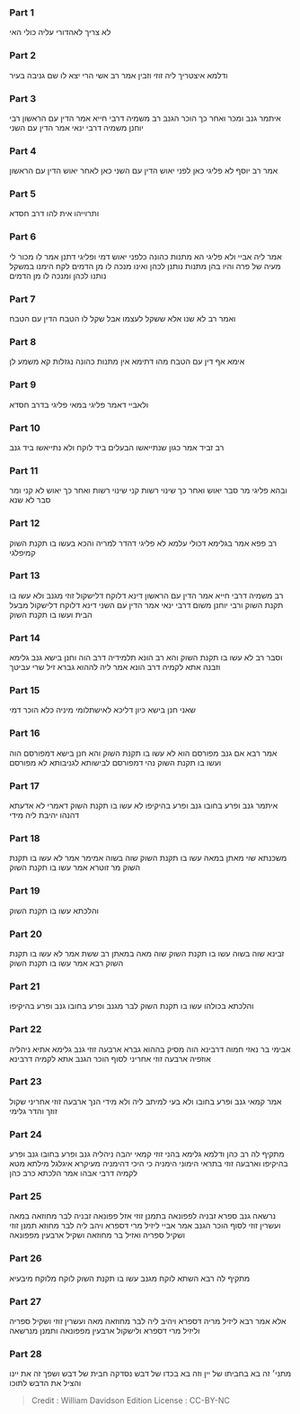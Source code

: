
### Part 1
לא צריך לאהדורי עליה כולי האי

### Part 2
ודלמא איצטריך ליה זוזי וזבין אמר רב אשי הרי יצא לו שם גניבה בעיר

### Part 3
איתמר גנב ומכר ואחר כך הוכר הגנב רב משמיה דרבי חייא אמר הדין עם הראשון רבי יוחנן משמיה דרבי ינאי אמר הדין עם השני

### Part 4
אמר רב יוסף לא פליגי כאן לפני יאוש הדין עם השני כאן לאחר יאוש הדין עם הראשון

### Part 5
ותרוייהו אית להו דרב חסדא

### Part 6
אמר ליה אביי ולא פליגי הא מתנות כהונה כלפני יאוש דמי ופליגי דתנן אמר לו מכור לי מעיה של פרה והיו בהן מתנות נותנן לכהן ואינו מנכה לו מן הדמים לקח הימנו במשקל נותנו לכהן ומנכה לו מן הדמים

### Part 7
ואמר רב לא שנו אלא ששקל לעצמו אבל שקל לו הטבח הדין עם הטבח

### Part 8
אימא אף דין עם הטבח מהו דתימא אין מתנות כהונה נגזלות קא משמע לן

### Part 9
ולאביי דאמר פליגי במאי פליגי בדרב חסדא

### Part 10
רב זביד אמר כגון שנתייאשו הבעלים ביד לוקח ולא נתייאשו ביד גנב

### Part 11
ובהא פליגי מר סבר יאוש ואחר כך שינוי רשות קני שינוי רשות ואחר כך יאוש לא קני ומר סבר לא שנא

### Part 12
רב פפא אמר בגלימא דכולי עלמא לא פליגי דהדר למריה והכא בעשו בו תקנת השוק קמיפלגי

### Part 13
רב משמיה דרבי חייא אמר הדין עם הראשון דינא דלוקח דלישקול זוזי מגנב ולא עשו בו תקנת השוק ורבי יוחנן משום דרבי ינאי אמר הדין עם השני דינא דלוקח דלישקול מבעל הבית ועשו בו תקנת השוק

### Part 14
וסבר רב לא עשו בו תקנת השוק והא רב הונא תלמידיה דרב הוה וחנן בישא גנב גלימא וזבנה אתא לקמיה דרב הונא אמר ליה לההוא גברא זיל שרי עביטך

### Part 15
שאני חנן בישא כיון דליכא לאישתלומי מיניה כלא הוכר דמי

### Part 16
אמר רבא אם גנב מפורסם הוא לא עשו בו תקנת השוק והא חנן בישא דמפורסם הוה ועשו בו תקנת השוק נהי דמפורסם לבישותא לגניבותא לא מפורסם

### Part 17
איתמר גנב ופרע בחובו גנב ופרע בהיקיפו לא עשו בו תקנת השוק דאמרי לא אדעתא דהנהו יהיבת ליה מידי

### Part 18
משכנתא שוי מאתן במאה עשו בו תקנת השוק שוה בשוה אמימר אמר לא עשו בו תקנת השוק מר זוטרא אמר עשו בו תקנת השוק

### Part 19
והלכתא עשו בו תקנת השוק

### Part 20
זבינא שוה בשוה עשו בו תקנת השוק שוה מאה במאתן רב ששת אמר לא עשו בו תקנת השוק רבא אמר עשו בו תקנת השוק

### Part 21
והלכתא בכולהו עשו בו תקנת השוק לבר מגנב ופרע בחובו גנב ופרע בהיקיפו

### Part 22
אבימי בר נאזי חמוה דרבינא הוה מסיק בההוא גברא ארבעה זוזי גנב גלימא אתיא ניהליה אוזפיה ארבעה זוזי אחריני לסוף הוכר הגנב אתא לקמיה דרבינא

### Part 23
אמר קמאי גנב ופרע בחובו ולא בעי למיתב ליה ולא מידי הנך ארבעה זוזי אחריני שקול זוזך והדר גלימי

### Part 24
מתקיף לה רב כהן ודלמא גלימא בהני זוזי קמאי יהבה ניהליה גנב ופרע בחובו גנב ופרע בהיקיפו וארבעה זוזי בתראי הימוני הימניה כי היכי דהימניה מעיקרא איגלגל מילתא מטא לקמיה דרבי אבהו אמר הלכתא כרב כהן

### Part 25
נרשאה גנב ספרא זבניה לפפונאה בתמנן זוזי אזל פפונאה זבניה לבר מחוזאה במאה ועשרין זוזי לסוף הוכר הגנב אמר אביי ליזיל מרי דספרא ויהב ליה לבר מחוזא תמנן זוזי ושקיל ספריה ואזיל בר מחוזאה ושקיל ארבעין מפפונאה

### Part 26
מתקיף לה רבא השתא לוקח מגנב עשו בו תקנת השוק לוקח מלוקח מיבעיא

### Part 27
אלא אמר רבא ליזיל מריה דספרא ויהיב ליה לבר מחוזאה מאה ועשרין זוזי ושקיל ספריה וליזיל מרי דספרא ולישקול ארבעין מפפונאה ותמנן מנרשאה

### Part 28
מתני׳ זה בא בחביתו של יין וזה בא בכדו של דבש נסדקה חבית של דבש ושפך זה את יינו והציל את הדבש לתוכו

>Credit : William Davidson Edition
>License : CC-BY-NC